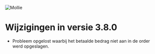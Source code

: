 ![Mollie](http://www.mollie.nl/files/Mollie-Logo-Style-Small.png)

# Wijzigingen in versie 3.8.0 #
+ Probleem opgelost waarbij het betaalde bedrag niet aan in de order werd opgeslagen.
